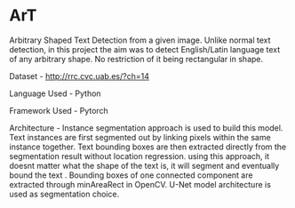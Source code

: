 # ArT
Arbitrary Shaped Text Detection from a given image. Unlike normal text detection, in this project the aim was to detect English/Latin language text of any arbitrary shape. No restriction of it being rectangular in shape.

Dataset - http://rrc.cvc.uab.es/?ch=14

Language Used - Python

Framework Used - Pytorch

Architecture - Instance segmentation approach is used to build this model. Text instances are first segmented out by linking pixels within the same instance together. Text bounding boxes are then extracted directly from the segmentation result without location regression. using this approach, it doesnt matter what the shape of the text is, it will segment and eventually bound the text . Bounding boxes of one connected component are extracted through minAreaRect in OpenCV. U-Net model architecture is used as segmentation choice.
